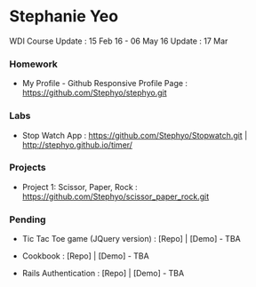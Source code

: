 # Stephanie Yeo

WDI Course Update : 15 Feb 16 - 06 May 16
Update : 17 Mar

### Homework
* My Profile - Github Responsive Profile Page :  https://github.com/Stephyo/stephyo.git


### Labs
* Stop Watch App : https://github.com/Stephyo/Stopwatch.git
| http://stephyo.github.io/timer/


### Projects
* Project 1: Scissor, Paper, Rock :  https://github.com/Stephyo/scissor_paper_rock.git

### Pending
* Tic Tac Toe game (JQuery version) : [Repo]  |  [Demo] - TBA

* Cookbook : [Repo]  |  [Demo] - TBA

* Rails Authentication : [Repo]  |  [Demo] - TBA
